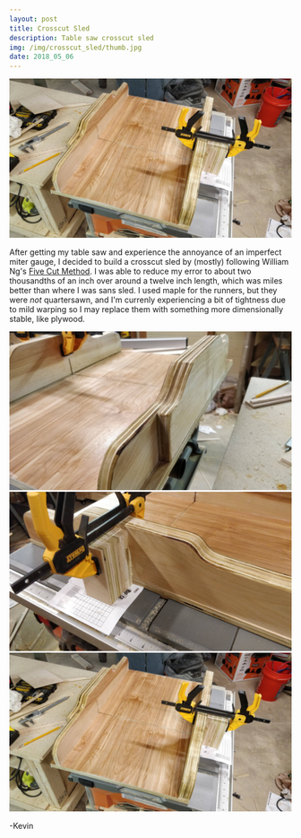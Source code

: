 ```yaml
---
layout: post
title: Crosscut Sled
description: Table saw crosscut sled
img: /img/crosscut_sled/thumb.jpg
date: 2018_05_06
---
```


<div class="img_row">
    <img class="col three" src="/img/crosscut_sled/sled_top.jpg"/>
</div>

After getting my table saw and experience the annoyance of an imperfect miter gauge, I decided to build a crosscut sled by (mostly) following William Ng's [Five Cut Method](https://www.youtube.com/watch?v=UbG-n--LFgQ).  I was able to reduce my error to about two thousandths of an inch over around a twelve inch length, which was miles better than where I was sans sled.  I used maple for the runners, but they were *not* quartersawn, and I'm currenly experiencing a bit of tightness due to mild warping so I may replace them with something more dimensionally stable, like plywood.

<div class="img_row">
    <img class="col three" src="/img/crosscut_sled/sled_front.jpg"/>
</div>
<div class="img_row">
    <img class="col three" src="/img/crosscut_sled/sled_rear.jpg"/>
</div>
<div class="img_row">
    <img class="col three" src="/img/crosscut_sled/sled_top.jpg"/>
</div>

-Kevin
